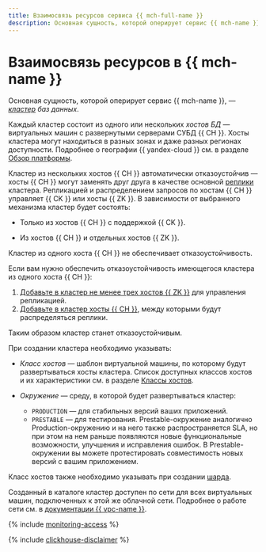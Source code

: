 ```yaml
---
title: Взаимосвязь ресурсов сервиса {{ mch-full-name }}
description: Основная сущность, которой оперирует сервис {{ mch-name }}, — кластер баз данных. Каждый кластер состоит из одного или нескольких хостов БД — виртуальных машин с развернутыми серверами СУБД. Хосты кластера могут находиться в разных зонах доступности. Кластер из нескольких хостов автоматически отказоустойчив — один из хостов-реплик возьмет на себя роль мастера, если текущий хост-мастер выйдет из строя.
---
```


# Взаимосвязь ресурсов в {{ mch-name }}

Основная сущность, которой оперирует сервис {{ mch-name }}, — _[кластер](../../glossary/cluster.md) баз данных_.

Каждый кластер состоит из одного или нескольких _хостов БД_ — виртуальных машин с развернутыми серверами СУБД {{ CH }}. Хосты кластера могут находиться в разных зонах и даже разных регионах доступности. Подробнее о географии {{ yandex-cloud }} см. в разделе [Обзор платформы](../../overview/concepts/geo-scope.md).

Кластер из нескольких хостов {{ CH }} автоматически отказоустойчив — хосты {{ CH }} могут заменять друг друга в качестве основной [реплики](replication.md) кластера. Репликацией и распределением запросов по хостам {{ CH }} управляет {{ CK }} или хосты {{ ZK }}. В зависимости от выбранного механизма кластер будет состоять:

* Только из хостов {{ CH }} с поддержкой {{ CK }}.

* Из хостов {{ CH }} и отдельных хостов {{ ZK }}.

Кластер из одного хоста {{ CH }} не обеспечивает отказоустойчивость.

Если вам нужно обеспечить отказоустойчивость имеющегося кластера из одного хоста {{ CH }}:

1. [Добавьте в кластер не менее трех хостов {{ ZK }}](../operations/zk-hosts.md#add-zk) для управления репликацией.
1. [Добавьте в кластер хосты {{ CH }}](../operations/hosts.md#add-host), между которыми будут распределяться реплики.

Таким образом кластер станет отказоустойчивым.

При создании кластера необходимо указывать:
* _Класс хостов_ — шаблон виртуальной машины, по которому будут развертываться хосты кластера. Список доступных классов хостов и их характеристики см. в разделе [Классы хостов](instance-types.md).

* _Окружение_ — среду, в которой будет развертываться кластер:
   *  `PRODUCTION` — для стабильных версий ваших приложений.
   *  `PRESTABLE` — для тестирования. Prestable-окружение аналогично Production-окружению и на него также распространяется SLA, но при этом на нем раньше появляются новые функциональные возможности, улучшения и исправления ошибок. В Prestable-окружении вы можете протестировать совместимость новых версий с вашим приложением.

Класс хостов также необходимо указывать при создании [шарда](sharding.md).


Созданный в каталоге кластер доступен по сети для всех виртуальных машин, подключенных к этой же облачной сети. Подробнее о работе сети см. в [документации {{ vpc-name }}](../../vpc/).


{% include [monitoring-access](../../_includes/mdb/monitoring-access.md) %}

{% include [clickhouse-disclaimer](../../_includes/clickhouse-disclaimer.md) %}
